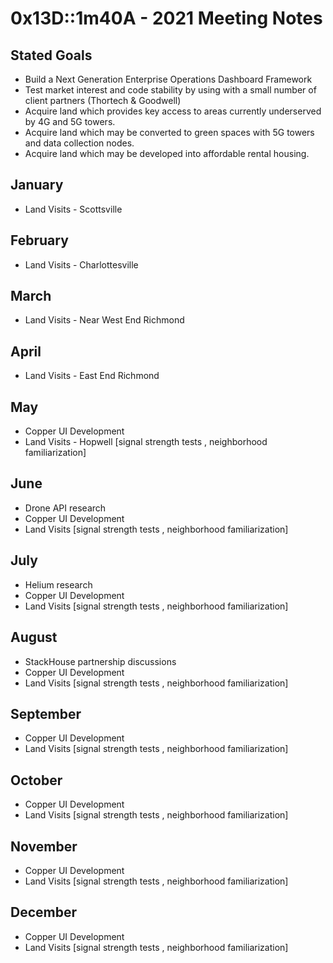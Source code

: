 # 0x13D::1m40A - 2021 Meeting Notes

## Stated Goals

* Build a Next Generation Enterprise Operations Dashboard Framework
* Test market interest and code stability by using with a small number of client partners (Thortech & Goodwell)
* Acquire land which provides key access to areas currently underserved by 4G and 5G towers.
* Acquire land which may be converted to green spaces with 5G towers and data collection nodes.
* Acquire land which may be developed into affordable rental housing.

## January

* Land Visits - Scottsville
## February

* Land Visits - Charlottesville
## March

* Land Visits - Near West End Richmond

## April

* Land Visits - East End Richmond

## May

* Copper UI Development
* Land Visits - Hopwell [signal strength tests , neighborhood familiarization]

## June

* Drone API research
* Copper UI Development
* Land Visits [signal strength tests , neighborhood familiarization]

## July

* Helium research
* Copper UI Development
* Land Visits [signal strength tests , neighborhood familiarization]

## August

* StackHouse partnership discussions
* Copper UI Development
* Land Visits [signal strength tests , neighborhood familiarization]
## September

* Copper UI Development
* Land Visits [signal strength tests , neighborhood familiarization]
## October

* Copper UI Development
* Land Visits [signal strength tests , neighborhood familiarization]
## November

* Copper UI Development
* Land Visits [signal strength tests , neighborhood familiarization]

## December

* Copper UI Development
* Land Visits [signal strength tests , neighborhood familiarization]